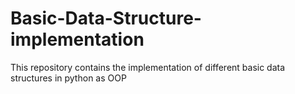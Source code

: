 # Basic-Data-Structure-implementation
This repository contains the implementation of different basic data structures in python as OOP 
